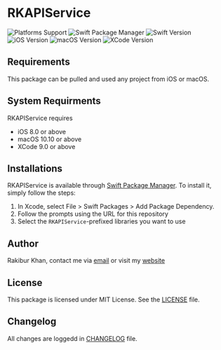# RKAPIService

![Platforms Support](https://img.shields.io/badge/Platforms-iOS%20%7C%20macOS-blue) ![Swift Package Manager](https://img.shields.io/badge/SPM-Compatible-blue) ![Swift Version](https://img.shields.io/badge/Swift-5-blue) ![iOS Version](https://img.shields.io/badge/iOS-8-blue) ![macOS Version](https://img.shields.io/badge/macOS-10.10-blue) ![XCode Version](https://img.shields.io/badge/XCode-9-blue)


## Requirements

This package can be pulled and used any project from iOS or macOS.


## System Requirments

RKAPIService requires 

- iOS 8.0 or above
- macOS 10.10 or above
- XCode 9.0 or above


## Installations

RKAPIService is available through [Swift Package Manager](https://swift.org/package-manager/). To install
it, simply follow the steps:

1. In Xcode, select File > Swift Packages > Add Package Dependency.
1. Follow the prompts using the URL for this repository
1. Select the `RKAPIService`-prefixed libraries you want to use


## Author

Rakibur Khan, contact me via [email](mailto:therakiburkhan@gmail.com) or visit my [website](http://therakiburkhan.me)


## License

This package is licensed under MIT License. See the [LICENSE](LICENSE.md) file.


## Changelog

All changes are loggedd in [CHANGELOG](CHANGELOG.md) file.